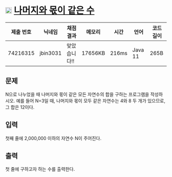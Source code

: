 # <img width="20px"  src="https://d2gd6pc034wcta.cloudfront.net/tier/5.svg" class="solvedac-tier"> [나머지와 몫이 같은 수](https://www.acmicpc.net/problem/1834) 

| 제출 번호 | 닉네임 | 채점 결과 | 메모리 | 시간 | 언어 | 코드 길이 |
|---|---|---|---|---|---|---|
|74216315|jbin3031|맞았습니다!! |17656KB|216ms|Java 11|265B|

## 문제
<p>N으로 나누었을 때 나머지와 몫이 같은 모든 자연수의 합을 구하는 프로그램을 작성하시오. 예를 들어 N=3일 때, 나머지와 몫이 모두 같은 자연수는 4와 8 두 개가 있으므로, 그 합은 12이다.</p>

## 입력
<p>첫째 줄에 2,000,000 이하의 자연수 N이 주어진다.</p>

## 출력
<p>첫 줄에 구하고자 하는 수를 출력한다.</p>

